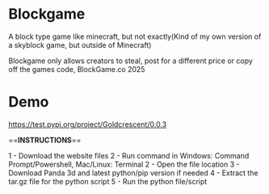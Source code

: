 # Blockgame
A block type game like minecraft, but not exactly(Kind of my own version of a skyblock game, but outside of Minecraft)

Blockgame only allows creators to steal, post for a different price or copy off the games code, BlockGame.co 2025

# Demo

https://test.pypi.org/project/Goldcrescent/0.0.3

==__INSTRUCTIONS__==

1 - Download the website files
2 - Run command in Windows: Command Prompt/Powershell, Mac/Linux: Terminal
2 - Open the file location
3 - Download Panda 3d and latest python/pip version if needed
4 - Extract the tar.gz file for the python script
5 - Run the python file/script
